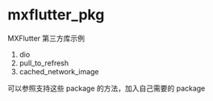 # mxflutter_pkg

MXFlutter 第三方库示例

1. dio
2. pull_to_refresh
3. cached_network_image

可以参照支持这些 package 的方法，加入自己需要的 package


